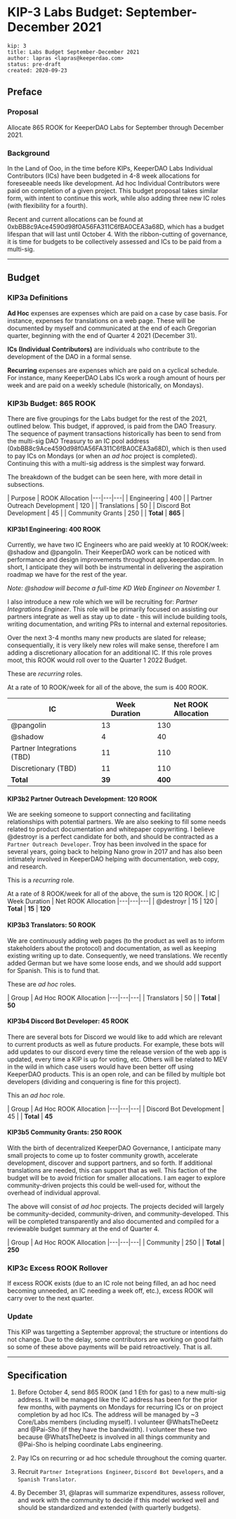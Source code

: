 # KIP-3 Labs Budget: September-December 2021

```
kip: 3
title: Labs Budget September-December 2021
author: lapras <lapras@keeperdao.com>
status: pre-draft
created: 2020-09-23
```

## Preface

### Proposal
Allocate 865 ROOK for KeeperDAO Labs for September through December 2021.

### Background
In the Land of Ooo, in the time before KIPs, KeeperDAO Labs Individual Contributors (ICs) have been budgeted in 4-8 week allocations for foreseeable needs like development. Ad hoc Individual Contributors were paid on completion of a given project. This budget proposal takes similar form, with intent to continue this work, while also adding three new IC roles (with flexibility for a fourth).

Recent and current allocations can be found at 0xbBB8c9Ace4590d98f0A56FA311C6fBA0CEA3a68D, which has a budget lifespan that will last until October 4. With the ribbon-cutting of governance, it is time for budgets to be collectively assessed and ICs to be paid from a multi-sig.

---
## Budget

### KIP3a Definitions
**Ad Hoc** expenses are expenses which are paid on a case by case basis. For instance, expenses for translations on a web page. These will be documented by myself and communicated at the end of each Gregorian quarter, beginning with the end of Quarter 4 2021 (December 31).

**ICs (Individual Contributors)** are individuals who contribute to the development of the DAO in a formal sense.

**Recurring** expenses are expenses which are paid on a cyclical schedule. For instance, many KeeperDAO Labs ICs work a rough amount of hours per week and are paid on a weekly schedule (historically, on Mondays).

### KIP3b Budget: 865 ROOK 
There are five groupings for the Labs budget for the rest of the 2021, outlined below. This budget, if approved, is paid from the DAO Treasury. The sequence of payment transactions historically has been to send from the multi-sig DAO Treasury to an IC pool address (0xbBB8c9Ace4590d98f0A56FA311C6fBA0CEA3a68D), which is then used to pay ICs on Mondays (or when an *ad hoc* project is completed). Continuing this with a multi-sig address is the simplest way forward.

The breakdown of the budget can be seen here, with more detail in subsections.

| Purpose | ROOK Allocation
|---|---|---|
| Engineering | 400 |
| Partner Outreach Development | 120 |
| Translations | 50 |
| Discord Bot Development | 45 |
| Community Grants | 250 |
| **Total** | **865** |

#### KIP3b1 Engineering: 400 ROOK
Currently, we have two IC Engineers who are paid weekly at 10 ROOK/week: @shadow and @pangolin. Their KeeperDAO work can be noticed with performance and design improvements throughout app.keeperdao.com. In short, I anticipate they will both be instrumental in delivering the aspiration roadmap we have for the rest of the year.

*Note: @shadow will become a full-time KD Web Engineer on November 1.*

I also introduce a new role which we will be recruiting for: *Partner Integrations Engineer*. This role will be primarily focused on assisting our partners integrate as well as stay up to date - this will include building tools, writing documentation, and writing PRs to internal and external repositories.

Over the next 3-4 months many new products are slated for release; consequentially, it is very likely new roles will make sense, therefore I am adding a discretionary allocation for an additional IC. If this role proves moot, this ROOK would roll over to the Quarter 1 2022 Budget.

These are *recurring* roles.

At a rate of 10 ROOK/week for all of the above, the sum is 400 ROOK.

| IC | Week Duration | Net ROOK Allocation
|---|---|---|
| @pangolin | 13 | 130
| @shadow | 4 | 40
| Partner Integrations (TBD) | 11 | 110
| Discretionary (TBD) | 11 | 110
| **Total** | **39** | **400**

#### KIP3b2 Partner Outreach Development: 120 ROOK
We are seeking someone to support connecting and facilitating relationships with potential partners. We are also seeking to fill some needs related to product documentation and whitepaper copywriting. I believe @destroyr is a perfect candidate for both, and should be contracted as a `Partner Outreach Developer`. Troy has been involved in the space for several years, going back to helping Nano grow in 2017 and has also been intimately involved in KeeperDAO helping with documentation, web copy, and research.

This is a *recurring* role.

At a rate of 8 ROOK/week for all of the above, the sum is 120 ROOK.
| IC | Week Duration | Net ROOK Allocation
|---|---|---|
| @destroyr  | 15 | 120
| **Total** | **15** | **120**

#### KIP3b3 Translators: 50 ROOK
We are continuously adding web pages (to the product as well as to inform stakeholders about the protocol) and documentation, as well as keeping existing writing up to date. Consequently, we need translations. We recently added German but we have some loose ends, and we should add support for Spanish. This is to fund that.

These are *ad hoc* roles.

| Group | Ad Hoc ROOK Allocation
|---|---|---|
| Translators | 50 |
| **Total** | **50**

#### KIP3b4 Discord Bot Developer: 45 ROOK
There are several bots for Discord we would like to add which are relevant to current products as well as future products. For example, these bots will add updates to our discord every time the release version of the web app is updated, every time a KIP is up for voting, etc. Others will be related to MEV in the wild in which case users would have been better off using KeeperDAO products. This is an open role, and can be filled by multiple bot developers (dividing and conquering is fine for this project).

This an *ad hoc* role.

| Group | Ad Hoc ROOK Allocation
|---|---|---|
| Discord Bot Development | 45 |
| **Total** | **45**

#### KIP3b5 Community Grants: 250 ROOK
With the birth of decentralized KeeperDAO Governance, I anticipate many small projects to come up to foster community growth, accelerate development, discover and support partners, and so forth. If additional translations are needed, this can support that as well. This faction of the budget will be to avoid friction for smaller allocations. I am eager to explore community-driven projects this could be well-used for, without the overhead of individual approval.

The above will consist of _ad hoc_ projects. The projects decided will largely be community-decided, community-driven, and community-developed. This will be completed transparently and also documented and compiled for a reviewable budget summary at the end of Quarter 4.

| Group | Ad Hoc ROOK Allocation
|---|---|---|
| Community | 250 |
| **Total** | **250**

### KIP3c Excess ROOK Rollover
If excess ROOK exists (due to an IC role not being filled, an ad hoc need becoming unneeded, an IC needing a week off, etc.), excess ROOK will carry over to the next quarter.

### Update

This KIP was targetting a September approval; the structure or intentions do not change. Due to the delay, some contributors are working on good faith so some of these above payments will be paid retroactively. That is all.

---

## Specification

1. Before October 4, send 865 ROOK (and 1 Eth for gas) to a new multi-sig address. It will be managed like the IC address has been for the prior few months, with payments on Mondays for recurring ICs or on project completion by ad hoc ICs. The address will be managed by ~3 Core/Labs members (including myself). I volunteer @WhatsTheDeetz and @Pai-Sho (if they have the bandwidth). I volunteer these two because @WhatsTheDeetz is involved in all things community and @Pai-Sho is helping coordinate Labs engineering.

2. Pay ICs on recurring or ad hoc schedule throughout the coming quarter.

3. Recruit `Partner Integrations Engineer`, `Discord Bot Developers`, and a `Spanish Translator`.

4. By December 31, @lapras will summarize expenditures, assess rollover, and work with the community to decide if this model worked well and should be standardized and extended (with quarterly budgets).
